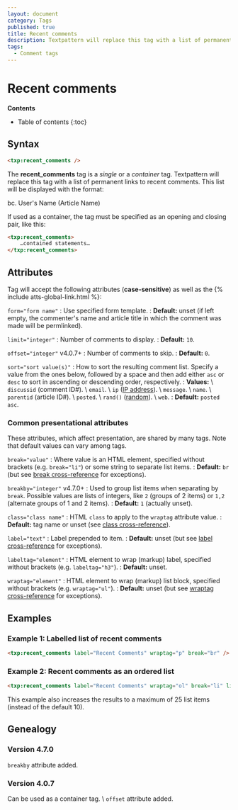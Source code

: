 ```yaml
---
layout: document
category: Tags
published: true
title: Recent comments
description: Textpattern will replace this tag with a list of permanent links to recent comments.
tags:
  - Comment tags
---
```


# Recent comments

**Contents**

* Table of contents
{:toc}

## Syntax

~~~ html
<txp:recent_comments />
~~~

The **recent_comments** tag is a *single* or a *container* tag. Textpattern will replace this tag with a list of permanent links to recent comments. This list will be displayed with the format:

bc. User's Name (Article Name)

If used as a container, the tag must be specified as an opening and closing pair, like this:

~~~ html
<txp:recent_comments>
    …contained statements…
</txp:recent_comments>
~~~

## Attributes

Tag will accept the following attributes (**case-sensitive**) as well as the {% include atts-global-link.html %}:

`form="form name"`
: Use specified form template.
: **Default:** unset (if left empty, the commenter's name and article title in which the comment was made will be permlinked).

`limit="integer"`
: Number of comments to display.
: **Default:** `10`.

`offset="integer"` <span class="footnote warning">v4.0.7+</span>
: Number of comments to skip.
: **Default:** `0`.

`sort="sort value(s)"`
: How to sort the resulting comment list. Specify a value from the ones below, followed by a space and then add either `asc` or `desc` to sort in ascending or descending order, respectively.
: **Values:** \\
`discussid` (comment ID#). \\
`email`. \\
`ip` ([IP address](https://en.wikipedia.org/wiki/IP_address)). \\
`message`. \\
`name`. \\
`parentid` (article ID#). \\
`posted`. \\
`rand()` ([random](https://dev.mysql.com/doc/refman/5.7/en/mathematical-functions.html#function_rand)). \\
`web`.
: **Default:** `posted asc`.

### Common presentational attributes

These attributes, which affect presentation, are shared by many tags. Note that default values can vary among tags.

`break="value"`
: Where value is an HTML element, specified without brackets (e.g. `break="li"`) or some string to separate list items.
: **Default:** `br` (but see [break cross-reference](/tags/tag-attributes-cross-reference#break) for exceptions).

`breakby="integer"` <span class="footnote warning">v4.7.0+</span>
: Used to group list items when separating by `break`. Possible values are lists of integers, like `2` (groups of 2 items) or `1,2` (alternate groups of 1 and 2 items).
: **Default:** `1` (actually unset).

`class="class name"`
: HTML `class` to apply to the `wraptag` attribute value.
: **Default:** tag name or unset (see [class cross-reference](/tags/tag-attributes-cross-reference#class)).

`label="text"`
: Label prepended to item.
: **Default:** unset (but see [label cross-reference](/tags/tag-attributes-cross-reference#label) for exceptions).

`labeltag="element"`
: HTML element to wrap (markup) label, specified without brackets (e.g. `labeltag="h3"`).
: **Default:** unset.

`wraptag="element"`
: HTML element to wrap (markup) list block, specified without brackets (e.g. `wraptag="ul"`).
: **Default:** unset (but see [wraptag cross-reference](/tags/tag-attributes-cross-reference#wraptag) for exceptions).

## Examples

### Example 1: Labelled list of recent comments

~~~ html
<txp:recent_comments label="Recent Comments" wraptag="p" break="br" />
~~~

### Example 2: Recent comments as an ordered list

~~~ html
<txp:recent_comments label="Recent Comments" wraptag="ol" break="li" limit="25" />
~~~

This example also increases the results to a maximum of 25 list items (instead of the default 10).

## Genealogy

### Version 4.7.0

`breakby` attribute added.

### Version 4.0.7

Can be used as a container tag. \\
`offset` attribute added.

